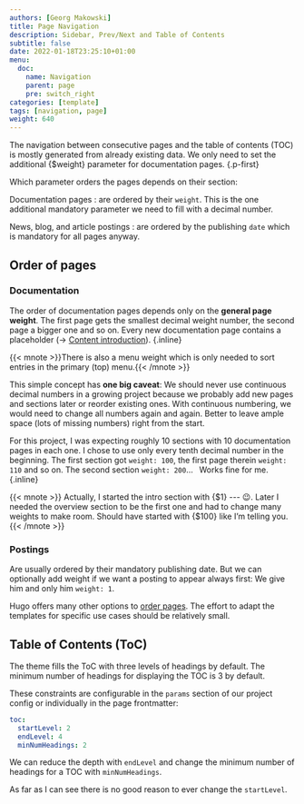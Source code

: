 ```yaml
---
authors: [Georg Makowski]
title: Page Navigation
description: Sidebar, Prev/Next and Table of Contents
subtitle: false
date: 2022-01-18T23:25:10+01:00 
menu:
  doc:
    name: Navigation
    parent: page
    pre: switch_right
categories: [template]
tags: [navigation, page]
weight: 640
---
```


The navigation between consecutive pages and the table of contents (TOC) is mostly generated from already existing data. We only need to set the additional {$weight} parameter for documentation pages.
{.p-first} <!--more-->

Which parameter orders the pages depends on their section:

Documentation pages
: are ordered by their `weight`. This is the one additional mandatory parameter we need to fill with a decimal number.

News, blog, and article postings
: are ordered by the publishing `date` which is mandatory for all pages anyway.

## Order of pages

### Documentation

The order of documentation pages depends only on the **general page weight**. The first page gets the smallest decimal weight number, the second page a bigger one and so on. Every new documentation page contains a placeholder (&rightarrow;&nbsp;[Content introduction](/doc/intro/workflow/content#documentation-pages)).
{.inline}

{{< mnote >}}There is also a menu weight which is only needed to sort entries in the primary (top) menu.{{< /mnote >}}

This simple concept has **one big caveat**: We should never use continuous decimal numbers in a growing project because we probably add new pages and sections later or reorder existing ones. With continuous numbering, we would need to change all numbers again and again. Better to leave ample space (lots of missing numbers) right from the start.

For this project, I was expecting roughly 10 sections with 10 documentation pages in each one. I chose to use only every tenth decimal number in the beginning. The first section got `weight: 100`, the first page therein `weight: 110` and so on. The second section `weight: 200`… &ensp;Works fine for me.
{.inline}

{{< mnote >}}
Actually, I started the intro section with {$1} --- :wink:. Later I needed the overview section to be the first one and had to change many weights to make room. Should have started with {$100} like I’m telling you.  
{{< /mnote >}}

### Postings

Are usually ordered by their mandatory publishing date. But we can optionally add weight if we want a posting to appear always first: We give him and only him `weight: 1`.

Hugo offers many other options to [order pages](https://gohugo.io/templates/lists/#order-content). The effort to adapt the templates for specific use cases should be relatively small.

## Table of Contents (ToC)

The theme fills the ToC with three levels of headings by default. The minimum number of headings for displaying the TOC is 3 by default.

These constraints are configurable in the `params` section of our project config or individually in the page frontmatter:

```yaml {.left-in}
toc:
  startLevel: 2      
  endLevel: 4        
  minNumHeadings: 2
```

We can reduce the depth with `endLevel` and change the minimum number of headings for a TOC with `minNumHeadings`.

As far as I can see there is no good reason to ever change the `startLevel`.